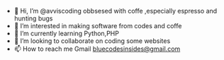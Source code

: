 - 👋 Hi, I’m @avviscoding obbsesed with coffe ,especially espresso and hunting bugs
- 👀 I’m interested in making software from codes and coffe 
- 🌱 I’m currently learning Python,PHP
- 💞️ I’m looking to collaborate on coding some websites 
- 📫 How to reach me Gmail bluecodesinsides@gmail.com

<!---
avviscoding/avviscoding is a ✨ special ✨ repository because its `README.md` (this file) appears on your GitHub profile.
You can click the Preview link to take a look at your changes.
--->
